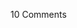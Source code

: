 <span class="commentheader">10 Comments</span>

<!-- <div class="commentdivider">
<span class="commentauthorbox">Posted by <a href="mailto&#58;crismarie143&#64;hotmail&#46;com">cristen</a></span>
<span class="commentdatebox">Wednesday, March  3, 2004</span>
<span class="commenttimebox"> 2:28 AM</span>
</div>
<div class="commentbody">mmmm break me off a piece of dat!!</div>
<div class="commentdivider">
<span class="commentauthorbox">Posted by <a href="mailto&#58;lauren&#64;balthrop&#46;com">bama</a></span>
<span class="commentdatebox">Wednesday, March  3, 2004</span>
<span class="commenttimebox"> 3:08 AM</span>
</div>
<div class="commentbody">look like my feet after a pointe class.

sooooo good</div>

<div class="commentdivider">
<span class="commentauthorbox">Posted by ana</span>
<span class="commentdatebox">Wednesday, March  3, 2004</span>
<span class="commenttimebox">10:34 AM</span>
</div>
<div class="commentbody">Sweet ;P</div>
<div class="commentdivider">
<span class="commentauthorbox">Posted by <a href="http://www.pascal.com/cgi-bin/mt/mt-comments.cgi?__mode=red&id=601">Skryche</a></span>
<span class="commentdatebox">Wednesday, March  3, 2004</span>
<span class="commenttimebox"> 9:23 PM</span>
</div>
<div class="commentbody">Ew.</div>
<div class="commentdivider">
<span class="commentauthorbox">Posted by ryan</span>
<span class="commentdatebox">Thursday, March  4, 2004</span>
<span class="commenttimebox"> 2:03 PM</span>
</div>
<div class="commentbody">late stages of mad foot disease–

I’ll guarantee you that that foot is pissed off about SOMETHIN’.</div>

<div class="commentdivider">
<span class="commentauthorbox">Posted by Jonas</span>
<span class="commentdatebox">Saturday, May 21, 2005</span>
<span class="commenttimebox"> 9:39 AM</span>
</div>
<div class="commentbody">Did you bite it off yet?</div>
<div class="commentdivider">
<span class="commentauthorbox">Posted by <a href="mailto&#58;chunky_luva_54&#64;hotmail&#46;com">zac and ang</a></span>
<span class="commentdatebox">Monday, October 24, 2005</span>
<span class="commenttimebox"> 2:10 AM</span>
</div>
<div class="commentbody">dammmmmmmmmmm bebe that is some messed up shit i no a guy how nose a chick who has an auny who is a podsiatrist give me a call</div>
<div class="commentdivider">
<span class="commentauthorbox">Posted by Saddam</span>
<span class="commentdatebox">Sunday, January 22, 2006</span>
<span class="commenttimebox">10:40 AM</span>
</div>
<div class="commentbody">Wtf your feet need to be circumcised dirty arab</div>
<div class="commentdivider">
<span class="commentauthorbox">Posted by an anonymous coward</span>
<span class="commentdatebox">Thursday, March 30, 2006</span>
<span class="commenttimebox"> 9:30 PM</span>
</div>
<div class="commentbody">Dirty arab is right your feet are so god damn smelly a chickens hairy scrotum woukdn’t touch them dawg dee </div>
<div class="commentdivider">
<span class="commentauthorbox">Posted by Lucy</span>
<span class="commentdatebox">Thursday, March 30, 2006</span>
<span class="commenttimebox"> 9:32 PM</span>
</div>
<div class="commentbody">Actually a chickens hairy scrotum probably would smell them!</div> -->
